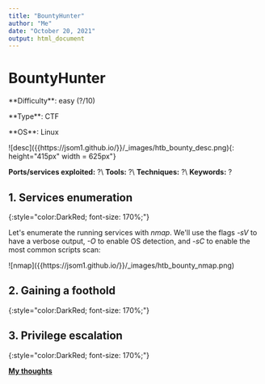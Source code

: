 ```yaml
---
title: "BountyHunter"
author: "Me"
date: "October 20, 2021"
output: html_document
---
```


# BountyHunter

 <div id="boxinfo">
 <div id="textbox">
 <p class="alignleft">**Difficulty**: easy (?/10)</p>
 <p class="aligncenter">**Type**: CTF</p>
 <p class="alignright">**OS**: Linux</p>
 </div>
 <div style="clear: both;"></div>
 </div> 

<div class="img_container">
![desc]({{https://jsom1.github.io/}}/_images/htb_bounty_desc.png){: height="415px" width = 625px"}
</div>

**Ports/services exploited:** ?\\
**Tools:** ?\\
**Techniques:** ?\\
**Keywords:** ? 


## 1. Services enumeration
{:style="color:DarkRed; font-size: 170%;"}

Let's enumerate the running services with *nmap*. We'll use the flags *-sV* to have a verbose output, *-O* to enable OS detection, and *-sC* to enable the most common scripts scan:

<div class="img_container">
![nmap]({{https://jsom1.github.io/}}/_images/htb_bounty_nmap.png)
</div>


## 2. Gaining a foothold
{:style="color:DarkRed; font-size: 170%;"}



## 3. Privilege escalation
{:style="color:DarkRed; font-size: 170%;"}


<ins>**My thoughts**</ins>


